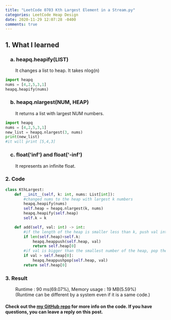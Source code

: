 ```yaml
---
title: "LeetCode 0703 Kth Largest Element in a Stream.py"
categories: LeetCode Heap Design
date: 2020-11-29 12:07:28 -0400
comments: true
---
```


## 1. What I learned
### &nbsp;&nbsp;&nbsp;&nbsp;a. heapq.heapify(LIST)
&nbsp;&nbsp;&nbsp;&nbsp;&nbsp;&nbsp;&nbsp;&nbsp;It changes a list to heap. It takes nlog(n)
```python
import heapq
nums = [4,2,5,3,1]
heapq.heapify(nums)
```
### &nbsp;&nbsp;&nbsp;&nbsp;b. heapq.nlargest(NUM, HEAP)
&nbsp;&nbsp;&nbsp;&nbsp;&nbsp;&nbsp;&nbsp;&nbsp;It returns a list with largest NUM numbers.
```python
import heapq
nums = [4,2,5,3,1]
new_list = heapq.nlargest(3, nums)
print(new_list)
#it will print [5,4,3]
```
### &nbsp;&nbsp;&nbsp;&nbsp;c. float('inf') and float('-inf')
&nbsp;&nbsp;&nbsp;&nbsp;&nbsp;&nbsp;&nbsp;&nbsp;It represents an infinite float. 

### 2. Code
```python
class KthLargest:
    def __init__(self, k: int, nums: List[int]):
        #changed nums to the heap with largest k numbers
        heapq.heapify(nums)
        self.heap = heapq.nlargest(k, nums)
        heapq.heapify(self.heap)
        self.k = k

    def add(self, val: int) -> int:
        #if the length of the heap is smaller less than k, push val into the heap
        if len(self.heap)<self.k:
            heapq.heappush(self.heap, val)
            return self.heap[0]
        #if val is bigger than the smallest number of the heap, pop the heap and push val into the heap
        if val > self.heap[0]:
            heapq.heappushpop(self.heap, val)
        return self.heap[0]
```

### 3. Result
&nbsp;&nbsp;&nbsp;&nbsp;&nbsp;&nbsp;&nbsp;&nbsp;Runtime : 90 ms(69.07%), Memory usage : 19 MB(5.59%)  
&nbsp;&nbsp;&nbsp;&nbsp;&nbsp;&nbsp;&nbsp;&nbsp;(Runtime can be different by a system even if it is a same code.)

#### Check out the [my GitHub repo][hyuk-gh] for more info on the code. If you have questions, you can leave a reply on this post.
[hyuk-gh]:   https://github.com/dlgur1994/StudyAlgorithms
